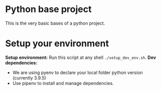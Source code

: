 # Python base project
This is the very basic bases of a python project.

# Setup your environment
**Setup environment:** Run this script at any shell `./setup_dev_env.sh`.
**Dev dependencies:**
- We are using pyenv to declare your local folder python version (currently 3.9.5)
- Use pipenv to install and manage dependencies.
